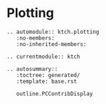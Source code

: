 
# Plotting

```{eval-rst}
.. automodule:: ktch.plotting
   :no-members:
   :no-inherited-members:
```

```{eval-rst}
.. currentmodule:: ktch

.. autosummary::
   :toctree: generated/
   :template: base.rst
   
   outline.PCContribDisplay
```
